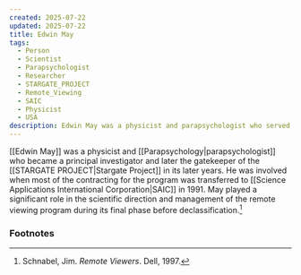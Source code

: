 ```yaml
---
created: 2025-07-22
updated: 2025-07-22
title: Edwin May
tags:
  - Person
  - Scientist
  - Parapsychologist
  - Researcher
  - STARGATE_PROJECT
  - Remote_Viewing
  - SAIC
  - Physicist
  - USA
description: Edwin May was a physicist and parapsychologist who served as the principal investigator and later gatekeeper of the Stargate Project in its later years.
---
```


[[Edwin May]] was a physicist and [[Parapsychology|parapsychologist]] who became a principal investigator and later the gatekeeper of the [[STARGATE PROJECT|Stargate Project]] in its later years. He was involved when most of the contracting for the program was transferred to [[Science Applications International Corporation|SAIC]] in 1991. May played a significant role in the scientific direction and management of the remote viewing program during its final phase before declassification.[^1]

### Footnotes

[^1]: Schnabel, Jim. *Remote Viewers*. Dell, 1997.